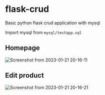 # flask-crud
Basic python flask crud application with mysql

Import mysql from `mysql/testapp.sql`


## Homepage
![Screenshot from 2023-01-21 20-16-11](https://user-images.githubusercontent.com/59218902/213872271-5c50feb3-510d-455d-9ab5-40fe97aa6ed5.png)


## Edit product
![Screenshot from 2023-01-21 20-16-21](https://user-images.githubusercontent.com/59218902/213872283-8b7d8511-e4c7-42a3-ac64-f3ec21ae3aa8.png)
